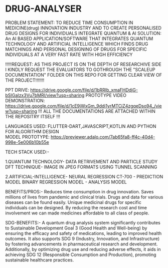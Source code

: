 # DRUG-ANALYSER
PROBLEM STATEMENT: TO REDUCE TIME CONSUMPTION IN MEDICINE(drug) INNOVATION INDUSTRY AND TO CREATE PERSONALISED DRUG DESIGNS FOR INDIVIDUALS INTEGRATE QUANTUM & AI 
SOLUTION: An AI BASED APPLICATION/SOFTWARE THAT INTEGRATES QUANTUM TECHNOLOGY AND ARTIFICIAL INTELLIGENCE WHICH FINDS DRUG MATCHINGS AND PERSONAL DESIGNING OF DRUGS FOR SPECIFIC INDIVIDUALS AT A VERY FAST RATE WITH HIGH EFFICIENCY

!!!!!REQUEST: AS THIS PROJECT IS ON THE DEPTH OF  RESEARCHIVE SIDE I KINDLY REQUEST THE EVALUATORS TO GOTHROUGH THE "SCALEUP DOCUMENTATION" FOLDER ON THIS REPO FOR GETTING CLEAR VIEW OF THE PROJECT!!!!!!!

PPT DRIVE: https://drive.google.com/file/d/1bRRIb_xmaFHDdjG-bSIGaIzx3Vu7bMRl/view?usp=sharing
PROTOTYPE VIDEO DEMONSTRATION: https://drive.google.com/file/d/1cE9jWxGm_9ddi1yrMTCiZ4zgqeDso94_/view?usp=sharing
!!! ALL THE DOCUMENTATIONS ARE ATTACHED WITHIN THE REPOSITRY ITSELF !!!

LANGUAGES USED: FLUTTER-DART,JAVASCRIPT,KOTLIN AND PYTHON FOR ALGORITHM DESIGN  
MODEL PROTOTYPE: https://previewer.adalo.com/7ab65fa8-ff4c-40d4-998e-5e006b10b55e

TECH STACK USED:-

1.QUANTUM TECHNOLOGY- DATA RETRIVEMENT AND PARTICLE STUDY
DFT TECHNIQUE- IMAGE IN JPEG FORMATS USING TUNNEL SCANNING

2.ARTIFICIAL-INTELLIGENCE- NEURAL REGRESSION CT-700 - PREDICTION MODEL 
                           BINARY REGRESSION MODEL  - ANALYSIS MODEL

BENEFITS/PROS:-
Reduces time consumption in drug innovation.
Saves millions of lives from pandemic and clinical trials.
Drugs and data for various diseases can be found easily.
Unique medicinal drugs for specific individuals can be designed.
By reducing the research cost and time involvement we can made medicines affordable to all class of people.


SDG-BENEFITS:-
A quantum drug analysis system significantly contributes to Sustainable Development Goal 3 (Good Health and Well-being) by ensuring the efficacy and safety of medications, leading to improved health outcomes. It also supports SDG 9 (Industry, Innovation, and Infrastructure) by fostering advancements in pharmaceutical research and development. Additionally, by optimizing drug use and reducing adverse effects, it aids in achieving SDG 12 (Responsible Consumption and Production), promoting sustainable healthcare practices.




